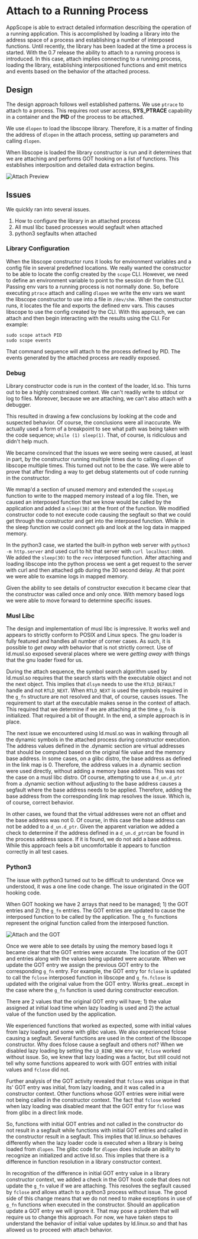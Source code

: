 # Attach to a Running Process

AppScope is able to extract detailed information describing the operation of a running application. This is accomplished by loading a library into the address space of a process and establishing a number of interposed functions. Until recently, the library has been loaded at the time a process is started. With the 0.7 release the ability to attach to a running process is introduced. In this case, attach implies connecting to a running process, loading the library, establishing interpositioned functions and emit metrics and events based on the behavior of the attached process.

## Design
The design approach follows well established patterns. We use `ptrace` to attach to a process. This requires root user access, **SYS_PTRACE** capability in a container and the **PID** of the process to be attached. 

We use `dlopen` to load the libscope library. Therefore, it is a matter of finding the address of `dlopen` in the attach process, setting up parameters and calling `dlopen`.

When libscope is loaded the library constructor is run and it determines that we are attaching and performs GOT hooking on a list of functions. This establishes interposition and detailed data extraction begins.  

![Attach Preview](images/attach1.jpeg)

## Issues
We quickly ran into several issues. 
1. How to configure the library in an attached process
1. All musl libc based processes would segfault when attached
1. python3 segfaults when attached

### Library Configuration
When the libscope constructor runs it looks for environment variables and a config file in several predefined locations. We really wanted the constructor to be able to locate the config created by the `scope` CLI. However, we need to define an environment variable to point to the session dir from the CLI. Passing env vars to a running process is not normally done. So, before executing `ptrace` attach and calling `dlopen` we write the env vars we want the libscope constructor to use into a file in `/dev/shm.` When the constructor runs, it locates the file and exports the defined env vars. This causes libscope to use the config created by the CLI. With this approach, we can attach and then begin interacting with the results using the CLI. For example:

    sudo scope attach PID
    sudo scope events
That command sequence will attach to the process defined by PID. The events generated by the attached process are readily exposed. 
### Debug
Library constructor code is run in the context of the loader, ld.so. This turns out to be a highly constrained context. We can't readily write to stdout or log to files. Moreover, because we are attaching, we can't also attach with a debugger. 

This resulted in drawing a few conclusions by looking at the code and suspected behavior. Of course, the conclusions were all inaccurate. We actually used a form of a breakpoint to see what path was being taken with the code sequence; `while (1) sleep(1)`. That, of course, is ridiculous and didn't help much.

We became convinced that the issues we were seeing were caused, at least in part, by the constructor running multiple times due to calling `dlopen` of libscope multiple times. This turned out not to be the case. We were able to prove that after finding a way to get debug statements out of code running in the constructor. 

We mmap'd a section of unused memory and extended the `scopeLog` function to write to the mapped memory instead of a log file. Then, we caused an interposed function that we know would be called by the application and added a `sleep(30)` at the front of the function. We modified constructor code to not execute code causing the segfault so that we could get through the constructor and get into the interposed function. While in the sleep function we could connect `gdb` and look at the log data in mapped memory. 

In the python3 case, we started the built-in python web server with `python3 -m http.server` and used curl to hit that server with `curl localhost:8000`. We added the `sleep(30)` to the `recv` interposed function. After attaching and loading libscope into the python process we sent a get request to the server with curl and then attached gdb during the 30 second delay. At that point we were able to examine logs in mapped memory.  

Given the ability to see details of constructor execution it became clear that the constructor was called once and only once. With memory based logs we were able to move forward to determine specific issues.
### Musl Libc
The design and implementation of musl libc is impressive. It works well and appears to strictly conform to POSIX and Linux specs. The gnu loader is fully featured and handles all number of corner cases. As such, it is possible to *get away with* behavior that is not strictly correct. Use of ld.musl.so exposed several places where we were *getting away with* things that the gnu loader fixed for us. 

During the attach sequence, the symbol search algorithm used by ld.musl.so requires that the search starts with the executable object and not the next object. This implies that `dlsym` needs to use the `RTLD_DEFAULT` handle and not `RTLD_NEXT`. When `RTLD_NEXT` is used the symbols required in the `g_fn` structure are not resolved and that, of course, causes issues. The requirement to start at the executable makes sense in the context of attach. This required that we determine if we are attaching at the time `g_fn` is initialized. That required a bit of thought. In the end, a simple approach is in place.

The next issue we encountered using ld.musl.so was in walking through all the dynamic symbols in the attached process during constructor execution. The address values defined in the .dynamic section are virtual addresses that should be computed based on the original file value and the memory base address. In some cases, on a glibc distro, the base address as defined in the link map is 0. Therefore, the address values in a .dynamic section were used directly, without adding a memory base address. This was not the case on a musl libc distro. Of course, attempting to use a `d_un.d_ptr` from a .dynamic section without adjusting to the base address causes a segfault where the base address needs to be applied. Therefore, adding the base address from the corresponding link map resolves the issue. Which is, of course, correct behavior.

In other cases, we found that the virtual addresses were not an offset and the base address was not 0. Of course, in this case the base address can not be added to a `d_un.d_ptr`. Given the apparent variation we added a check to determine if the address defined in a `d_un.d_ptr`can be found in the process address space. If it is found, we do not add a base address. While this approach feels a bit uncomfortable it appears to function correctly in all test cases. 
### Python3
The issue with python3 turned out to be difficult to understand. Once we understood, it was a one line code change. The issue originated in the GOT hooking code.

When GOT hooking we have 2 arrays that need to be managed; 1) the GOT entries and 2) the `g_fn` entries. The GOT entries are updated to cause the interposed function to be called by the application. The `g_fn` functions represent the original function called from the interposed function.

![Attach and the GOT](images/attach2.jpeg)

Once we were able to see details by using the memory based logs it became clear that the GOT entries were accurate. The location of the GOT and entries along with the values being updated were accurate. When we update the GOT entry we assign the previous GOT entry to the corresponding `g_fn` entry. For example, the GOT entry for `fclose` is updated to call the `fclose` interposed function in libscope and `g_fn.fclose` is updated with the original value from the GOT entry. Works great...except in the case where the `g_fn` function is used during constructor execution.

There are 2 values that the original GOT entry will have; 1) the value assigned at initial load time when lazy loading is used and 2) the actual value of the function used by the application. 

We experienced functions that worked as expected, some with initial values from lazy loading and some with glibc values. We also experienced fclose causing a segfault. Several functions are used in the context of the libscope constructor. Why does fclose cause a segfault and others not? When we disabled lazy loading by setting the `LD_BIND_NOW` env var, `fclose` worked without issue. So, we knew that lazy loading was a factor, but still could not tell why some functions appeared to work with GOT entries with initial values and `fclose` did not.

Further analysis of the GOT activity revealed that `fclose` was unique in that its' GOT entry was initial, from lazy loading, and it was called in a constructor context. Other functions whose GOT entries were initial were not being called in the constructor context. The fact that `fclose` worked when lazy loading was disabled meant that the GOT entry for `fclose` was from glibc in a direct link mode. 

So, functions with initial GOT entries and not called in the constructor do not result in a segfault while functions with initial GOT entries and called in the constructor result in a segfault. This implies that ld.linux.so behaves differently when the lazy loader code is executed when a library is being loaded from `dlopen`. The glibc code for `dlopen` does include an ability to recognize an initialized and active ld.so. This implies that there is a difference in function resolution in a library constructor context.

In recognition of the difference in initial GOT entry value in a library constructor context, we added a check in the GOT hook code that does not update the `g_fn` value if we are attaching. This resolves the segfault caused by `fclose` and allows attach to a python3 process without issue. The good side of this change means that we do not need to make exceptions in use of `g_fn` functions when executed in the constructor. Should an application update a GOT entry we will ignore it. That may pose a problem that will require us to change this approach. For now, we have taken steps to understand the behavior of initial value updates by ld.linux.so and that has allowed us to proceed with attach behavior.

